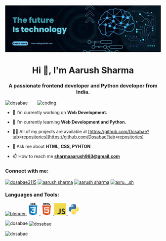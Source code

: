 ![logo](https://github.com/Dosabae/Dosabae/blob/main/Blue%20Geometric%20Technology%20LinkedIn%20Banner.jpg)
<h1 align="center">Hi 👋, I'm Aarush Sharma</h1>
<h3 align="center">A passionate frontend developer and Python developer from India.</h3>

<img align="right" alt="coding" width="400" src="https://camo.githubusercontent.com/bebb8c335f407e6f31ed9da75ebecc86cebc8941efae0ec924b6903b3fbb94c5/68747470733a2f2f63646e2e6472696262626c652e636f6d2f75736572732f313537393332322f73637265656e73686f74732f363538373237332f626c75655f626f795f747970696e675f6e6f74686f756768742e676966">
<p align="left"> <img src="https://komarev.com/ghpvc/?username=dosabae&label=Profile%20views&color=0e75b6&style=flat" alt="dosabae" /> </p>

- 🔭 I’m currently working on **Web Development.**

- 🌱 I’m currently learning **Web Development and Python.**

- 👨‍💻 All of my projects are available at [https://github.com/Dosabae?tab=repositories](https://github.com/Dosabae?tab=repositories)

- 💬 Ask me about **HTML, CSS, PYHTON**

- 📫 How to reach me **sharmaaarush963@gmail.com**

<h3 align="left">Connect with me:</h3>
<p align="left">
<a href="https://twitter.com/dosabae3115" target="blank"><img align="center" src="https://raw.githubusercontent.com/rahuldkjain/github-profile-readme-generator/master/src/images/icons/Social/twitter.svg" alt="dosabae3115" height="30" width="40" /></a>
<a href="https://linkedin.com/in/aarush sharma" target="blank"><img align="center" src="https://raw.githubusercontent.com/rahuldkjain/github-profile-readme-generator/master/src/images/icons/Social/linked-in-alt.svg" alt="aarush sharma" height="30" width="40" /></a>
<a href="https://stackoverflow.com/users/aarush sharma" target="blank"><img align="center" src="https://raw.githubusercontent.com/rahuldkjain/github-profile-readme-generator/master/src/images/icons/Social/stack-overflow.svg" alt="aarush sharma" height="30" width="40" /></a>
<a href="https://instagram.com/axru._.sh" target="blank"><img align="center" src="https://raw.githubusercontent.com/rahuldkjain/github-profile-readme-generator/master/src/images/icons/Social/instagram.svg" alt="axru._.sh" height="30" width="40" /></a>
</p>

<h3 align="left">Languages and Tools:</h3>
<p align="left"> <a href="https://www.blender.org/" target="_blank" rel="noreferrer"> <img src="https://download.blender.org/branding/community/blender_community_badge_white.svg" alt="blender" width="40" height="40"/> </a> <a href="https://www.w3schools.com/css/" target="_blank" rel="noreferrer"> <img src="https://raw.githubusercontent.com/devicons/devicon/master/icons/css3/css3-original-wordmark.svg" alt="css3" width="40" height="40"/> </a> <a href="https://www.w3.org/html/" target="_blank" rel="noreferrer"> <img src="https://raw.githubusercontent.com/devicons/devicon/master/icons/html5/html5-original-wordmark.svg" alt="html5" width="40" height="40"/> </a> <a href="https://developer.mozilla.org/en-US/docs/Web/JavaScript" target="_blank" rel="noreferrer"> <img src="https://raw.githubusercontent.com/devicons/devicon/master/icons/javascript/javascript-original.svg" alt="javascript" width="40" height="40"/> </a> <a href="https://www.python.org" target="_blank" rel="noreferrer"> <img src="https://raw.githubusercontent.com/devicons/devicon/master/icons/python/python-original.svg" alt="python" width="40" height="40"/> </a> </p>

<p><img align="left" src="https://github-readme-stats.vercel.app/api/top-langs?username=dosabae&show_icons=true&locale=en&layout=compact" alt="dosabae" /></p>

<p>&nbsp;<img align="center" src="https://github-readme-stats.vercel.app/api?username=dosabae&show_icons=true&locale=en" alt="dosabae" /></p>

<p><img align="center" src="https://github-readme-streak-stats.herokuapp.com/?user=dosabae&" alt="dosabae" /></p>
